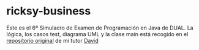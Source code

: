 # ricksy-business

Este es el 6º Simulacro de Examen de Programación en Java de DUAL. La lógica, los casos test, diagrama UML y la clase main está recogido en el [repositorio original](https://github.com/dfleta/ricksy-business-observer) de mi tutor [David](https://github.com/dfleta)
